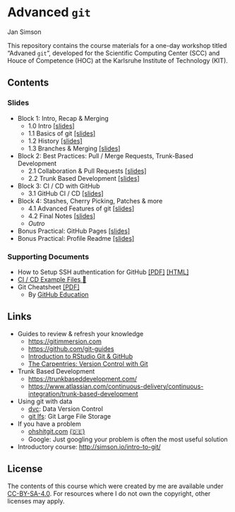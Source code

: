 # Advanced `git`
Jan Simson

This repository contains the course materials for a one-day workshop
titled “Advaned `git`”, developed for the Scientific Computing Center
(SCC) and Houce of Competence (HOC) at the Karlsruhe Institute of
Technology (KIT).

<!--
  To update the README, render this file directly via
  quarto render README.qmd --to=gfm
-->

## Contents

### Slides

- Block 1: Intro, Recap & Merging
  - 1.0 Intro
    [\[slides\]](https://simson.io/advanced-git/1.0-intro.html)
  - 1.1 Basics of git
    [\[slides\]](https://simson.io/advanced-git/1.1-git-basics.html)
  - 1.2 History [\[slides\]](1.2-history.html)
  - 1.3 Branches & Merging [\[slides\]](1.3-branches_merging.html)
- Block 2: Best Practices: Pull / Merge Requests, Trunk-Based
  Development
  - 2.1 Collaboration & Pull Requests
    [\[slides\]](https://simson.io/advanced-git/2.1-collaboration-pull-requests.html)
  - 2.2 Trunk Based Development
    [\[slides\]](https://simson.io/advanced-git/2.2-trunk-based-development.html)
- Block 3: CI / CD with GitHub
  - 3.1 GitHub CI / CD
    [\[slides\]](https://simson.io/advanced-git/3.1-github-CI-CD.html)
- Block 4: Stashes, Cherry Picking, Patches & more
  - 4.1 Advanced Features of git
    [\[slides\]](https://simson.io/advanced-git/4.1-advanced-features.html)
  - 4.2 Final Notes
    [\[slides\]](https://simson.io/advanced-git/4.2-final_notes.html)
  - *Outro*
- Bonus Practical: GitHub Pages
  [\[slides\]](https://simson.io/advanced-git/6.1-bonus-pages.html)
- Bonus Practical: Profile Readme
  [\[slides\]](https://simson.io/advanced-git/6.2-bonus-profile-readme.html)

<!-- *: Since they have to be manually generated, the PDF version of slides may be slightly outdated. Please refer to [this guide](https://revealjs.com/pdf-export/), on how to export your own PDF version from the online slides. -->

### Supporting Documents

- How to Setup SSH authentication for GitHub
  [\[PDF\]](https://simson.io/intro-to-git/resources/ssh/how-to-setup-github-ssh.pdf)
  [\[HTML\]](https://malikaihle.github.io/Introduction-RStudio-Git-GitHub/SSH.html)
- [CI / CD Example Files
  🤖](https://github.com/jansim/advanced-git/tree/main/resources/CI-CD-examples)
- Git Cheatsheet
  [\[PDF\]](https://simson.io/intro-to-git/resources/git-cheat-sheet-education.pdf)
  - By [GitHub Education](https://education.github.com/)

## Links

- Guides to review & refresh your knowledge
  - <https://gitimmersion.com>
  - <https://github.com/git-guides>
  - [Introduction to RStudio Git &
    GitHub](https://lmu-osc.github.io/Introduction-RStudio-Git-GitHub/)
  - [The Carpentries: Version Control with
    Git](https://swcarpentry.github.io/git-novice/)
- Trunk Based Development
  - <https://trunkbaseddevelopment.com/>
  - <https://www.atlassian.com/continuous-delivery/continuous-integration/trunk-based-development>
- Using git with data
  - [dvc](https://dvc.org/): Data Version Control
  - [git lfs](https://git-lfs.github.com/): Git Large File Storage
- If you have a problem
  - [ohshitgit.com](https://ohshitgit.com/)
    [(🇩🇪)](https://ohshitgit.com/de)
  - Google: Just googling your problem is often the most useful solution
- Introductory course: <http://simson.io/intro-to-git/>

## License

The contents of this course which were created by me are available under
[CC-BY-SA-4.0](https://creativecommons.org/licenses/by-sa/4.0/). For
resources where I do not own the copyright, other licenses may apply.
